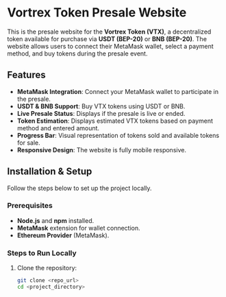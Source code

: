 # Vortrex Token Presale Website

This is the presale website for the **Vortrex Token (VTX)**, a decentralized token available for purchase via **USDT (BEP-20)** or **BNB (BEP-20)**. The website allows users to connect their MetaMask wallet, select a payment method, and buy tokens during the presale event.

## Features

- **MetaMask Integration**: Connect your MetaMask wallet to participate in the presale.
- **USDT & BNB Support**: Buy VTX tokens using USDT or BNB.
- **Live Presale Status**: Displays if the presale is live or ended.
- **Token Estimation**: Displays estimated VTX tokens based on payment method and entered amount.
- **Progress Bar**: Visual representation of tokens sold and available tokens for sale.
- **Responsive Design**: The website is fully mobile responsive.

## Installation & Setup

Follow the steps below to set up the project locally.

### Prerequisites

- **Node.js** and **npm** installed.
- **MetaMask** extension for wallet connection.
- **Ethereum Provider** (MetaMask).

### Steps to Run Locally

1. Clone the repository:
   ```bash
   git clone <repo_url>
   cd <project_directory>
